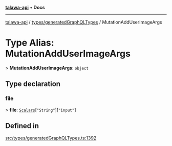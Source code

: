 [**talawa-api**](../../../README.md) • **Docs**

***

[talawa-api](../../../modules.md) / [types/generatedGraphQLTypes](../README.md) / MutationAddUserImageArgs

# Type Alias: MutationAddUserImageArgs

\> **MutationAddUserImageArgs**: `object`

## Type declaration

### file

\> **file**: [`Scalars`](Scalars.md)\[`"String"`\]\[`"input"`\]

## Defined in

[src/types/generatedGraphQLTypes.ts:1392](https://github.com/PalisadoesFoundation/talawa-api/blob/92443bb6a5ff3ed66457149a509401986a82e570/src/types/generatedGraphQLTypes.ts#L1392)
